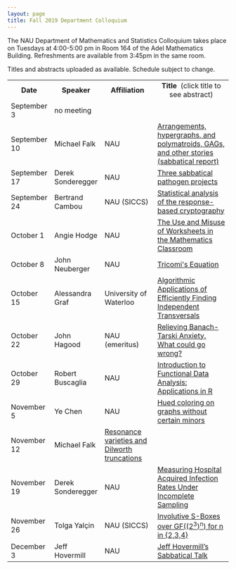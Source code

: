 ```yaml
---
layout: page
title: Fall 2019 Department Colloquium
---
```


The NAU Department of Mathematics and Statistics Colloquium takes place on Tuesdays at 4:00-5:00 pm in Room 164 of the Adel Mathematics Building. Refreshments are available from 3:45pm in the same room.

Titles and abstracts uploaded as available.  Schedule subject to change.

<table width="100%" align="center">
<tbody>
<tr>
<td width="15%">
<center>
  <b>Date</b>
</center></td>

<td width="20%">
<center>
  <b>Speaker</b>
</center></td>

<td>
<center>
  <b>Affiliation</b>
</center></td>

<td>
<center>
  <b>Title&nbsp;</b> (click title to see abstract)
</center></td>
</tr>

<tr>
<td>September 3</td>
<td>no meeting</td>
<td></td>
<td></td>
</tr>

<tr>
<td>September 10</td>
<td>Michael Falk</td>
<td>NAU</td>
<td><a href="{{ site.baseurl }}/colloquium_files/ColloquiumFlyer_190910.pdf">Arrangements, hypergraphs, and polymatroids,  GAGs, and other stories (sabbatical report)</a></td>
</tr>

<tr>
<td>September 17</td>
<td>Derek Sonderegger</td>
<td>NAU</td>
<td><a href="{{ site.baseurl }}/colloquium_files/ColloquiumFlyer_190917.pdf">Three sabbatical pathogen projects</a></td>
</tr>

<tr>
<td>September 24</td>
<td>Bertrand Cambou</td>
<td>NAU (SICCS)</td>
<td><a href="{{ site.baseurl }}/colloquium_files/ColloquiumFlyer_190924.pdf">Statistical analysis of the response-based cryptography</a></td>
</tr>

<tr>
<td>October 1</td>
<td>Angie Hodge</td>
<td>NAU</td>
<td><a href="{{ site.baseurl }}/colloquium_files/ColloquiumFlyer_191001.pdf">The Use and Misuse of Worksheets in the Mathematics Classroom</a>
</td>
</tr>

<tr>
<td>October 8</td>
<td>John Neuberger</td>
<td>NAU</td>
<td><a href="{{ site.baseurl }}/colloquium_files/ColloquiumFlyer_191008.pdf">Tricomi's Equation</a></td>
</tr>

<tr>
<td>October 15</td>
<td>Alessandra Graf</td>
<td>University of Waterloo</td>
<td><a href="{{ site.baseurl }}/colloquium_files/ColloquiumFlyer_191015.pdf">Algorithmic Applications of Efficiently Finding Independent Transversals</a></td>
</tr>

<tr>
<td>October 22</td>
<td>John Hagood</td>
<td>NAU (emeritus)</td>
<td><a href="{{ site.baseurl }}/colloquium_files/ColloquiumFlyer_191022.pdf">Relieving Banach-Tarski Anxiety.  What could go wrong?</a></td>
</tr>

<tr>
<td>October 29</td>
<td>Robert Buscaglia</td>
<td>NAU</td>
<td><a href="{{ site.baseurl }}/colloquium_files/ColloquiumFlyer_191029.pdf">Introduction to Functional Data Analysis: Applications in R</a></td>
</tr>

<tr>
<td>November 5</td>
<td>Ye Chen</td>
<td>NAU</td>
<td><a href="{{ site.baseurl }}/colloquium_files/ColloquiumFlyer_191105.pdf">Hued coloring on graphs without certain minors</a></td>
</tr>

<tr>
<td>November 12</td>
<td>Michael Falk</td>
<td><a href="{{ site.baseurl }}/colloquium_files/ColloquiumFlyer_191112.pdf">Resonance varieties and Dilworth truncations</a></td>
<td></td>
</tr>

<tr>
<td>November 19</td>
<td>Derek Sonderegger</td>
<td>NAU</td>
<td><a href="{{ site.baseurl }}/colloquium_files/ColloquiumFlyer_191119.pdf">Measuring Hospital Acquired Infection Rates Under Incomplete Sampling</a></td>
</tr>

<tr>
<td>November 26</td>
<td>Tolga Yalçin</td>
<td>NAU (SICCS)</td>
<td><a href="{{ site.baseurl }}/colloquium_files/ColloquiumFlyer_191126.pdf">Involutive S-Boxes over GF((2<sup>3</sup>)<sup>n</sup>) for n in {2,3,4}</a></td>
</tr>

<tr>
<td>December 3</td>
<td>Jeff Hovermill</td>
<td>NAU</td>
<td><a href="{{ site.baseurl }}/colloquium_files/ColloquiumFlyer_191203.pdf">Jeff Hovermill’s Sabbatical Talk
</a></td>
</tr>


</tbody>
</table>
